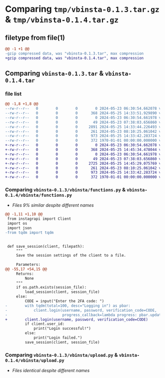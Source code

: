 # Comparing `tmp/vbinsta-0.1.3.tar.gz` & `tmp/vbinsta-0.1.4.tar.gz`

## filetype from file(1)

```diff
@@ -1 +1 @@
-gzip compressed data, was "vbinsta-0.1.3.tar", max compression
+gzip compressed data, was "vbinsta-0.1.4.tar", max compression
```

## Comparing `vbinsta-0.1.3.tar` & `vbinsta-0.1.4.tar`

### file list

```diff
@@ -1,8 +1,8 @@
--rw-r--r--   0        0        0        0 2024-05-23 06:30:54.662078 vbinsta-0.1.3/README.md
--rw-r--r--   0        0        0      368 2024-05-25 14:33:51.929890 vbinsta-0.1.3/pyproject.toml
--rw-r--r--   0        0        0        0 2024-05-23 06:30:54.661978 vbinsta-0.1.3/vbinsta/__init__.py
--rw-r--r--   0        0        0       49 2024-05-23 07:38:03.656860 vbinsta-0.1.3/vbinsta/__main__.py
--rw-r--r--   0        0        0     2891 2024-05-25 14:33:44.226493 vbinsta-0.1.3/vbinsta/functions.py
--rw-r--r--   0        0        0      261 2024-05-23 08:10:25.061042 vbinsta-0.1.3/vbinsta/main.py
--rw-r--r--   0        0        0      973 2024-05-25 14:33:42.283724 vbinsta-0.1.3/vbinsta/upload.py
--rw-r--r--   0        0        0      372 1970-01-01 00:00:00.000000 vbinsta-0.1.3/PKG-INFO
+-rw-r--r--   0        0        0        0 2024-05-23 06:30:54.662078 vbinsta-0.1.4/README.md
+-rw-r--r--   0        0        0      368 2024-05-25 14:45:34.478044 vbinsta-0.1.4/pyproject.toml
+-rw-r--r--   0        0        0        0 2024-05-23 06:30:54.661978 vbinsta-0.1.4/vbinsta/__init__.py
+-rw-r--r--   0        0        0       49 2024-05-23 07:38:03.656860 vbinsta-0.1.4/vbinsta/__main__.py
+-rw-r--r--   0        0        0     2725 2024-05-25 14:45:29.075769 vbinsta-0.1.4/vbinsta/functions.py
+-rw-r--r--   0        0        0      261 2024-05-23 08:10:25.061042 vbinsta-0.1.4/vbinsta/main.py
+-rw-r--r--   0        0        0      973 2024-05-25 14:33:42.283724 vbinsta-0.1.4/vbinsta/upload.py
+-rw-r--r--   0        0        0      372 1970-01-01 00:00:00.000000 vbinsta-0.1.4/PKG-INFO
```

### Comparing `vbinsta-0.1.3/vbinsta/functions.py` & `vbinsta-0.1.4/vbinsta/functions.py`

 * *Files 9% similar despite different names*

```diff
@@ -1,11 +1,10 @@
 from instagrapi import Client
 import os
 import json
-from tqdm import tqdm
 
 
 def save_session(client, filepath):
     """
     Save the session settings of the client to a file.
 
     Parameters:
@@ -55,17 +54,15 @@
     Returns:
         None
     """
     if os.path.exists(session_file):
         load_session(client, session_file)
     else:
         CODE = input("Enter the 2FA code: ")
-        with tqdm(total=100, desc="Logging in") as pbar:
-            client.login(username, password, verification_code=CODE,
-                         progress_callback=lambda progress: pbar.update(progress))
+        client.login(username, password, verification_code=CODE)
         if client.user_id:
             print("Login successful!")
         else:
             print("Login failed.")
         save_session(client, session_file)
```

### Comparing `vbinsta-0.1.3/vbinsta/upload.py` & `vbinsta-0.1.4/vbinsta/upload.py`

 * *Files identical despite different names*


